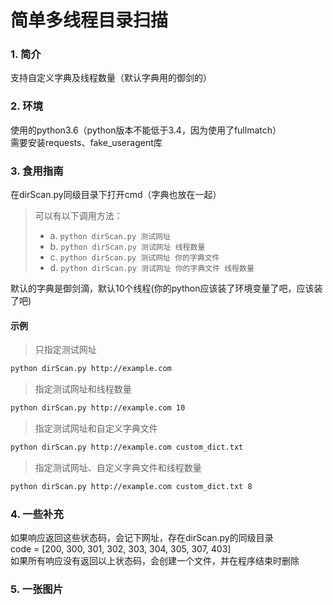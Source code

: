 # 简单多线程目录扫描
### 1. 简介
支持自定义字典及线程数量（默认字典用的御剑的）

### 2. 环境
使用的python3.6（python版本不能低于3.4，因为使用了fullmatch）  
需要安装requests、fake_useragent库

### 3. 食用指南
在dirScan.py同级目录下打开cmd（字典也放在一起）  
> 可以有以下调用方法：
> 
> - a. `python dirScan.py 测试网址`
> - b. `python dirScan.py 测试网址 线程数量`
> - c. `python dirScan.py 测试网址 你的字典文件`
> - d. `python dirScan.py 测试网址 你的字典文件 线程数量`
> 
默认的字典是御剑滴，默认10个线程(你的python应该装了环境变量了吧，应该装了吧)  
#### 示例  
>只指定测试网址
```bash
python dirScan.py http://example.com
```
>指定测试网址和线程数量
```bash
python dirScan.py http://example.com 10
```
>指定测试网址和自定义字典文件
```bash
python dirScan.py http://example.com custom_dict.txt
```
>指定测试网址、自定义字典文件和线程数量
```bash
python dirScan.py http://example.com custom_dict.txt 8
```
### 4. 一些补充
如果响应返回这些状态码，会记下网址，存在dirScan.py的同级目录  
code = [200, 300, 301, 302, 303, 304, 305, 307, 403]  
如果所有响应没有返回以上状态码，会创建一个文件，并在程序结束时删除  
### 5. 一张图片  
